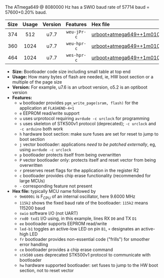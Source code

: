 The ATmega649 @ 8080000 Hz has a SWIO baud rate of 57714 baud = 57600+0.20% baud.

|Size|Usage|Version|Features|Hex file|
|:-:|:-:|:-:|:-:|:--|
|374|512|u7.7|`weu-jPr-c`|[urboot+atmega649++1m0100i++++7k2_swio_rxe0_txe1_ee_led+b5_fr_ce.hex](https://raw.githubusercontent.com/stefanrueger/urboot.hex/main/cores/megacore/atmega649/internal_oscillator/fint++1m0100_Hz/br++++7k2_bps/urboot+atmega649++1m0100i++++7k2_swio_rxe0_txe1_ee_led+b5_fr_ce.hex)|
|360|1024|u7.7|`weu-hpr-c`|[urboot+atmega649++1m0100i++++7k2_swio_rxe0_txe1_ee_led+b5_fr_ce_hw.hex](https://raw.githubusercontent.com/stefanrueger/urboot.hex/main/cores/megacore/atmega649/internal_oscillator/fint++1m0100_Hz/br++++7k2_bps/urboot+atmega649++1m0100i++++7k2_swio_rxe0_txe1_ee_led+b5_fr_ce_hw.hex)|
|464|1024|u7.7|`wes-hpr-c`|[urboot+atmega649++1m0100i++++7k2_swio_rxe0_txe1_ee_led+b5_fr_ce_stk500_hw.hex](https://raw.githubusercontent.com/stefanrueger/urboot.hex/main/cores/megacore/atmega649/internal_oscillator/fint++1m0100_Hz/br++++7k2_bps/urboot+atmega649++1m0100i++++7k2_swio_rxe0_txe1_ee_led+b5_fr_ce_stk500_hw.hex)|

- **Size:** Bootloader code size including small table at top end
- **Usage:** How many bytes of flash are needed, ie, HW boot section or a multiple of the page size
- **Version:** For example, u7.6 is an urboot version, o5.2 is an optiboot version
- **Features:**
  + `w` bootloader provides `pgm_write_page(sram, flash)` for the application at `FLASHEND-4+1`
  + `e` EEPROM read/write support
  + `u` uses urprotocol requiring `avrdude -c urclock` for programming
  + `s` uses skeleton of STK500v1 protocol (deprecated); `-c urclock` and `-c arduino` both work
  + `h` hardware boot section: make sure fuses are set for reset to jump to boot section
  + `j` vector bootloader: applications *need to be patched externally*, eg, using `avrdude -c urclock`
  + `p` bootloader protects itself from being overwritten
  + `P` vector bootloader only: protects itself and reset vector from being overwritten
  + `r` preserves reset flags for the application in the register R2
  + `c` bootloader provides chip erase functionality (recommended for large MCUs)
  + `-` corresponding feature not present
- **Hex file:** typically MCU name followed by
  + `9m6000i` is F<sub>CPU</sub> of an internal oscillator, here 9.6000 MHz
  + `115k2` shows the fixed baud rate of the bootloader: `115k2` means 115200 baud
  + `swio` software I/O (not UART)
  + `rxd0 txd1` I/O using, in this example, lines RX `D0` and TX `D1`
  + `ee` bootloader supports EEPROM read/write
  + `led-b1` toggles an active-low LED on pin `B1`, `+` designates an active-high LED
  + `fr` bootloader provides non-essential code ("frills") for smoother error handling
  + `ce` bootloader provides a chip erase command
  + `stk500` uses deprecated STK500v1 protocol to communicate with bootloader
  + `hw` hardware supported bootloader: set fuses to jump to the HW boot section, not to reset vector
